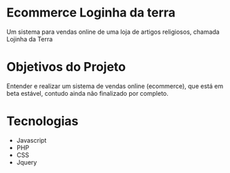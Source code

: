 # Ecommerce Loginha da terra
 Um sistema para vendas online de uma loja de artigos religiosos, chamada Lojinha da Terra
# Objetivos do Projeto
 Entender e realizar um sistema de vendas online (ecommerce), que está em beta estável, contudo ainda não finalizado por completo.

# Tecnologias

* Javascript
* PHP
* CSS
* Jquery


